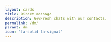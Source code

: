 ```yaml
---
layout: cards
title: Direct message
description: GovFresh chats with our contacts.
permalink: /dm/
parent: dm
icon: "fa-solid fa-signal"
---
```

